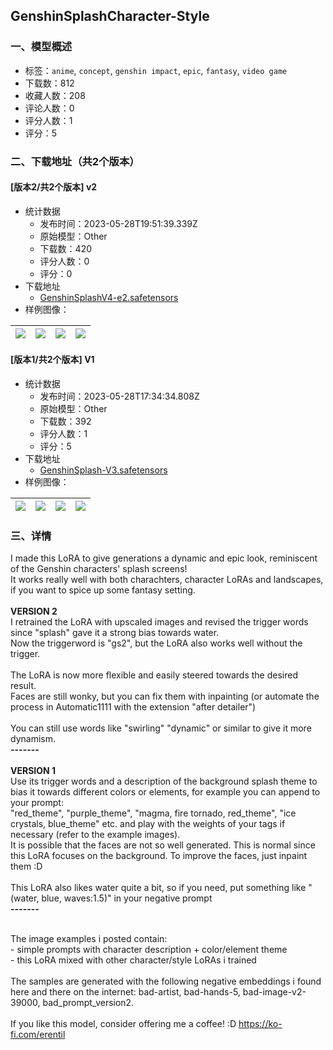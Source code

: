## GenshinSplashCharacter-Style
### 一、模型概述

- 标签：`anime`, `concept`, `genshin impact`, `epic`, `fantasy`, `video game`
- 下载数：812
- 收藏人数：208
- 评论人数：0
- 评分人数：1
- 评分：5

### 二、下载地址（共2个版本）

#### [版本2/共2个版本] v2

- 统计数据
  - 发布时间：2023-05-28T19:51:39.339Z
  - 原始模型：Other
  - 下载数：420
  - 评分人数：0
  - 评分：0
- 下载地址
  - [GenshinSplashV4-e2.safetensors](https://civitai.com/api/download/models/83924)
- 样例图像：

| <img src="https://image.civitai.com/xG1nkqKTMzGDvpLrqFT7WA/d86f5eff-68b7-416f-92e9-141603d2939c/width=450/947567.jpeg" /> | <img src="https://image.civitai.com/xG1nkqKTMzGDvpLrqFT7WA/43d7229e-7392-4bf2-b456-1a5bd7637f39/width=450/947144.jpeg" /> | <img src="https://image.civitai.com/xG1nkqKTMzGDvpLrqFT7WA/36ff56f6-249b-48c8-bea9-f2834f43d469/width=450/947223.jpeg" /> | <img src="https://image.civitai.com/xG1nkqKTMzGDvpLrqFT7WA/7c5a3d66-3f6b-41bd-980f-2861537ba1d3/width=450/947946.jpeg" /> |
| ---- | ---- | ---- | ---- |

#### [版本1/共2个版本] V1

- 统计数据
  - 发布时间：2023-05-28T17:34:34.808Z
  - 原始模型：Other
  - 下载数：392
  - 评分人数：1
  - 评分：5
- 下载地址
  - [GenshinSplash-V3.safetensors](https://civitai.com/api/download/models/21827)
- 样例图像：

| <img src="https://image.civitai.com/xG1nkqKTMzGDvpLrqFT7WA/284b8f5e-4956-4fed-ced1-9eb31af02700/width=450/232989.jpeg" /> | <img src="https://image.civitai.com/xG1nkqKTMzGDvpLrqFT7WA/36ca1db5-7056-43f6-39a1-794626b4c300/width=450/233008.jpeg" /> | <img src="https://image.civitai.com/xG1nkqKTMzGDvpLrqFT7WA/7dd9eb19-fb3a-4182-554d-79207d31d000/width=450/233007.jpeg" /> | <img src="https://image.civitai.com/xG1nkqKTMzGDvpLrqFT7WA/0c56ce82-1d21-4077-c71c-b0903d6be600/width=450/233006.jpeg" /> |
| ---- | ---- | ---- | ---- |


### 三、详情
<p>I made this LoRA to give generations a dynamic and epic look, reminiscent of the Genshin characters' splash screens!<br />It works really well with both charachters, character LoRAs and landscapes, if you want to spice up some fantasy setting.<br /><br /><strong>VERSION 2</strong><br />I retrained the LoRA with upscaled images and revised the trigger words since "splash" gave it a strong bias towards water. <br />Now the triggerword is "gs2", but the LoRA also works well without the trigger.<br /><br />The LoRA is now more flexible and easily steered towards the desired result.<br />Faces are still wonky, but you can fix them with inpainting (or automate the process in Automatic1111 with the extension "after detailer")<br /><br />You can still use words like "swirling" "dynamic" or similar to give it more dynamism.<br /><strong>-------<br /></strong><br /><strong>VERSION 1</strong><br />Use its trigger words and a description of the background splash theme to bias it towards different colors or elements, for example you can append to your prompt:<br />"red_theme", "purple_theme", "magma, fire tornado, red_theme", "ice crystals, blue_theme" etc. and play with the weights of your tags if necessary (refer to the example images).<br />It is possible that the faces are not so well generated. This is normal since this LoRA focuses on the background. To improve the faces, just inpaint them :D<br /><br />This LoRA also likes water quite a bit, so if you need, put something like "(water, blue, waves:1.5)" in your negative prompt<br /><strong>-------</strong></p><p></p><p><br />The image examples i posted contain:<br />- simple prompts with character description + color/element theme <br />- this LoRA mixed with other character/style LoRAs i trained <br /><br />The samples are generated with the following negative embeddings i found here and there on the internet: bad-artist, bad-hands-5, bad-image-v2-39000, bad_prompt_version2.<br /><br />If you like this model, consider offering me a coffee! :D <a target="_blank" rel="ugc" href="https://ko-fi.com/erentil">https://ko-fi.com/erentil</a><br /></p>